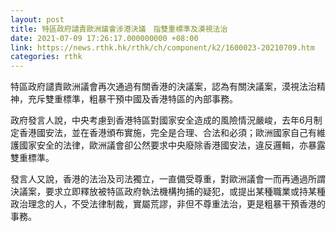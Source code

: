 ```yaml
---
layout: post
title: 特區政府譴責歐洲議會涉港決議　指雙重標準及漠視法治
date: 2021-07-09 17:26:17.000000000 +08:00
link: https://news.rthk.hk/rthk/ch/component/k2/1600023-20210709.htm
categories: rthk
---
```


特區政府譴責歐洲議會再次通過有關香港的決議案，認為有關決議案，漠視法治精神，充斥雙重標準，粗暴干預中國及香港特區的內部事務。

政府發言人說，中央考慮到香港特區對國家安全造成的風險情況嚴峻，去年6月制定香港國安法，並在香港頒布實施，完全是合理、合法和必須；歐洲國家自己有維護國家安全的法律，歐洲議會卻公然要求中央廢除香港國安法，違反邏輯，亦暴露雙重標準。

發言人又說，香港的法治及司法獨立，一直備受尊重，對歐洲議會一而再通過所謂決議案，要求立即釋放被特區政府執法機構拘捕的疑犯，或提出某種職業或持某種政治理念的人，不受法律制裁，實屬荒謬，非但不尊重法治，更是粗暴干預香港的事務。
